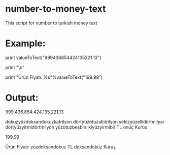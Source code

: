 # number-to-money-text
This script for number to turkish money text

# Example:

print valueToText("999436854424135221.13")

print "\n"

print "Ürün Fiyatı: %s"%valueToText("199.99")

# Output:

999.436.854.424.135.221,13

dokuzyüzdoksandokuzkatrilyon dörtyüzotuzaltıtrilyon sekizyüzellidörtmilyar dörtyüzyirmidörtmilyon yüzotuzbeşbin ikiyüzyirmibir TL onüç Kuruş


199,99

Ürün Fiyatı: yüzdoksandokuz TL doksandokuz Kuruş
